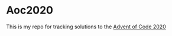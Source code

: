 # Aoc2020

This is my repo for tracking solutions to the [Advent of Code 2020](https://adventofcode.com/2020])
